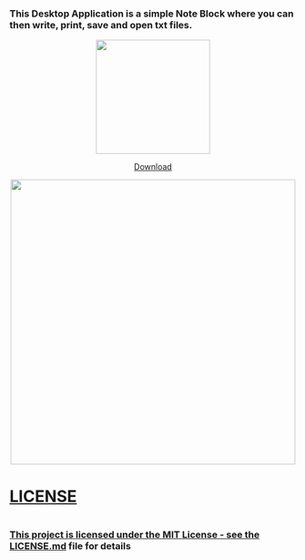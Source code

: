 <h3>
  This Desktop Application is a simple Note Block where you can then write, print, save and open txt files.
</h3>

<p align="center">
  <img src="https://user-images.githubusercontent.com/52591976/79505795-3809a680-8035-11ea-9966-0f9fe8d5afc6.png"width =200/>
<p align="center">
  <a href="https://github.com/BlueButterflies/Note/files/8534087/blocknote-setup.zip">Download
</p>
</p>

<p align="center">
  <img src="https://user-images.githubusercontent.com/52591976/79784606-cab28a00-8342-11ea-9733-dbd32bafc4bd.png"width =500/>
</p>
<div>
<h1> LICENSE <h1/>

<h3> This project is licensed under the MIT License - see the <a href="https://github.com/BlueButterflies/Note/blob/master/LICENSE">LICENSE.md<a/> file for details <h3/>
<div/>
